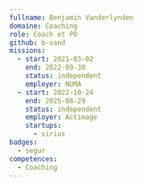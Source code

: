 ```yaml
---
fullname: Benjamin Vanderlynden
domaine: Coaching
role: Coach et PO
github: b-vand
missions:
  - start: 2021-03-02
    end: 2022-09-30
    status: independent
    employer: NUMA
  - start: 2022-10-24
    end: 2025-08-29
    status: independent
    employer: Actimage
    startups:
      - sirius
badges:
  - segur
competences:
  - Coaching
---
```

